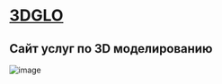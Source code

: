 # [3DGLO](https://dmitriy-rassol.github.io/3D-GLO/dist)
## Сайт услуг по 3D моделированию
![image](https://github.com/Dmitriy-Rassol/3D-GLO/assets/52157280/d4ecc008-d9ff-488b-a6e5-58ec13ce1b99)
